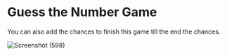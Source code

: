 # Guess the Number Game
You can also add the chances to finish this game till the end the chances.

![Screenshot (598)](https://user-images.githubusercontent.com/72247049/111873853-5e0f9780-89b8-11eb-9d5e-c10bf8578ff9.png)
